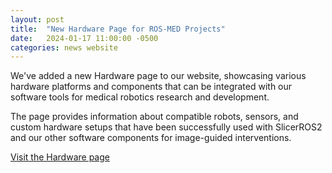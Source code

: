 ```yaml
---
layout: post
title:  "New Hardware Page for ROS-MED Projects"
date:   2024-01-17 11:00:00 -0500
categories: news website
---
```


We've added a new Hardware page to our website, showcasing various hardware platforms and components that can be integrated with our software tools for medical robotics research and development.

The page provides information about compatible robots, sensors, and custom hardware setups that have been successfully used with SlicerROS2 and our other software components for image-guided interventions.

[Visit the Hardware page](/hardware)